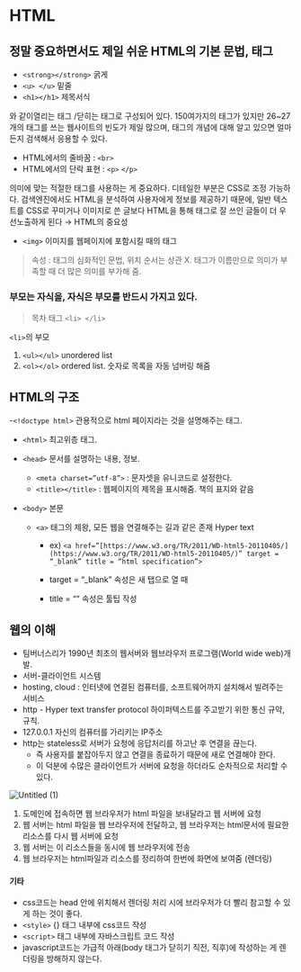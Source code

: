 # HTML

## 정말 중요하면서도 제일 쉬운 HTML의 기본 문법, 태그

- `<strong></strong>` 굵게
- `<u> </u>` 밑줄
- `<h1></h1>` 제목서식

와 같이열리는 태그 /닫히는 태그로 구성되어 있다.
150여가지의 태그가 있지만 26~27개의 태그를 쓰는 웹사이트의 빈도가 제일 많으며, 태그의 개념에 대해 알고 있으면 얼마든지 검색해서 응용할 수 있다.

- HTML에서의 줄바꿈 : `<br>`
- HTML에서의 단락 표현 : `<p>` `</p>`

의미에 맞는 적절한 태그를 사용하는 게 중요하다. 디테일한 부분은 CSS로 조정 가능하다.
검색엔진에서도 HTML을 분석하여 사용자에게 정보를 제공하기 때문에, 일반 텍스트를 CSS로 꾸미거나 이미지로 쓴 글보다 HTML을 통해 태그로 잘 쓰인 글들이 더 우선노출하게 된다 
→ HTML의 중요성

- `<img>` 이미지를 웹페이지에 포함시킬 때의 태그

> 속성 : 태그의 심화적인 문법, 위치 순서는 상관 X. 태그가 이름만으로 의미가 부족할 때 더 많은 의미를 부가해 줌.


### 부모는 자식을, 자식은 부모를 반드시 가지고 있다.

> 목차 태그 `<li> </li>`

`<li>`의 부모
1. `<ul></ul>` unordered list 
2. `<ol></ol>` ordered list. 숫자로 목록을 자동 넘버링 해줌

## HTML의 구조
  


-`<!doctype html>` 관용적으로 html 페이지라는 것을 설명해주는 태그.

- `<html>` 최고위층 태그.

- `<head>` 문서를 설명하는 내용, 정보.
  - `<meta charset=”utf-8”>` : 문자셋을 유니코드로 설정한다.
  - `<title></title>` : 웹페이지의 제목을 표시해줌. 책의 표지와 같음

- `<body>` 본문

  - `<a>` 태그의 제왕, 모든 웹을 연결해주는 길과 같은 존재 Hyper text

    - ex) `<a href=”[https://www.w3.org/TR/2011/WD-html5-20110405/](https://www.w3.org/TR/2011/WD-html5-20110405/)” target = “_blank” title = “html specification”>` 

    - target = “_blank” 속성은 새 탭으로 열 때

    - title = ““ 속성은  툴팁 작성
 
## 웹의 이해

- 팀버너스리가 1990년 최초의 웹서버와 웹브라우저 프로그램(World wide web)개발.
- 서버-클라이언트 시스템
- hosting, cloud : 인터넷에 연결된 컴퓨터를, 소프트웨어까지 설치해서 빌려주는 서비스
- http - Hyper text transfer protocol 하이퍼텍스트를 주고받기 위한 통신 규약, 규칙.
- 127.0.0.1 자신의 컴퓨터를 가리키는 IP주소
- http는 stateless로 서버가 요청에 응답처리를 하고난 후 연결을 끊는다. 
    - 즉 사용자를 붙잡아두지 않고 연결을 종료하기 때문에 새로 연결해야 한다. 
    - 이 덕분에 수많은 클라이언트가 서버에 요청을 하더라도 순차적으로 처리할 수 있다.

![Untitled (1)](https://user-images.githubusercontent.com/106129404/223941794-145a8673-877d-44b6-89b1-ca05dcf9e850.png)

  
1. 도메인에 접속하면 웹 브라우저가 html 파일을 보내달라고 웹 서버에 요청
2. 웹 서버는 html 파일을 웹 브라우저에 전달하고, 웹 브라우저는 html문서에 필요한 리소스를 다시 웹 서버에 요청
3. 웹 서버는 이 리소스들을 동시에 웹 브라우저에 전송
4. 웹 브라우저는 html파일과 리소스를 정리하여 한번에 화면에 보여줌 (렌더링)


#### 기타
  
- css코드는 head 안에 위치해서 렌더링 처리 시에 브라우저가 더 빨리 참고할 수 있게 하는 것이 좋다.
- `<style>` {} 태그  내부에 css코드 작성
- `<script>` 태그 내부에 자바스크립트 코드 작성
- javascript코드는 가급적 아래(body 태그가 닫히기 직전, 직후)에 작성하는 게 렌더링을 방해하지 않는다.

